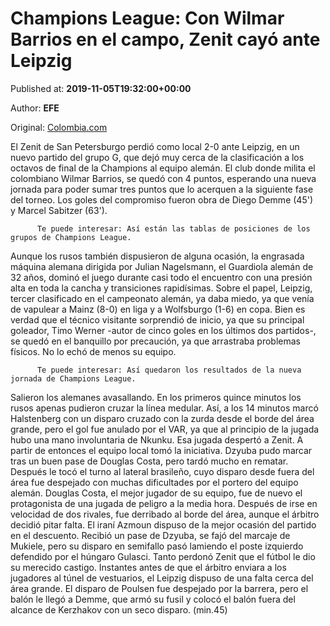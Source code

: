 
# Champions League: Con Wilmar Barrios en el campo, Zenit cayó ante Leipzig

Published at: **2019-11-05T19:32:00+00:00**

Author: **EFE**

Original: [Colombia.com](https://www.colombia.com/futbol/colombianos-en-el-exterior/resultados-goles-champions-league-zenit-vs-leipzig-wilmar-barrios-246580)

El Zenit de San Petersburgo perdió como local 2-0 ante Leipzig, en un nuevo partido del grupo G, que dejó muy cerca de la clasificación a los octavos de final de la Champions al equipo alemán.
El club donde milita el colombiano Wilmar Barrios, se quedó con 4 puntos, esperando una nueva jornada para poder sumar tres puntos que lo acerquen a la siguiente fase del torneo.
Los goles del compromiso fueron obra de Diego Demme (45') y Marcel Sabitzer (63').

        
          Te puede interesar: Así están las tablas de posiciones de los grupos de Champions League.
        
      
Aunque los rusos también dispusieron de alguna ocasión, la engrasada máquina alemana dirigida por Julian Nagelsmann, el Guardiola alemán de 32 años, dominó el juego durante casi todo el encuentro con una presión alta en toda la cancha y transiciones rapidísimas.
Sobre el papel, Leipzig, tercer clasificado en el campeonato alemán, ya daba miedo, ya que venía de vapulear a Mainz (8-0) en liga y a Wolfsburgo (1-6) en copa.
Bien es verdad que el técnico visitante sorprendió de inicio, ya que su principal goleador, Timo Werner -autor de cinco goles en los últimos dos partidos-, se quedó en el banquillo por precaución, ya que arrastraba problemas físicos. No lo echó de menos su equipo.

        
          Te puede interesar: Así quedaron los resultados de la nueva jornada de Champions League.
        
      
Salieron los alemanes avasallando. En los primeros quince minutos los rusos apenas pudieron cruzar la línea medular. Así, a los 14 minutos marcó Halstenberg con un disparo cruzado con la zurda desde el borde del área grande, pero el gol fue anulado por el VAR, ya que al principio de la jugada hubo una mano involuntaria de Nkunku.
Esa jugada despertó a Zenit. A partir de entonces el equipo local tomó la iniciativa. Dzyuba pudo marcar tras un buen pase de Douglas Costa, pero tardó mucho en rematar.
Después le tocó el turno al lateral brasileño, cuyo disparo desde fuera del área fue despejado con muchas dificultades por el portero del equipo alemán.
Douglas Costa, el mejor jugador de su equipo, fue de nuevo el protagonista de una jugada de peligro a la media hora. Después de irse en velocidad de dos rivales, fue derribado al borde del área, aunque el árbitro decidió pitar falta.
El iraní Azmoun dispuso de la mejor ocasión del partido en el descuento. Recibió un pase de Dzyuba, se fajó del marcaje de Mukiele, pero su disparo en semifallo pasó lamiendo el poste izquierdo defendido por el húngaro Gulasci.
Tanto perdonó Zenit que el fútbol le dio su merecido castigo. Instantes antes de que el árbitro enviara a los jugadores al túnel de vestuarios, el Leipzig dispuso de una falta cerca del área grande.
El disparo de Poulsen fue despejado por la barrera, pero el balón le llegó a Demme, que armó su fusil y colocó el balón fuera del alcance de Kerzhakov con un seco disparo. (min.45)
